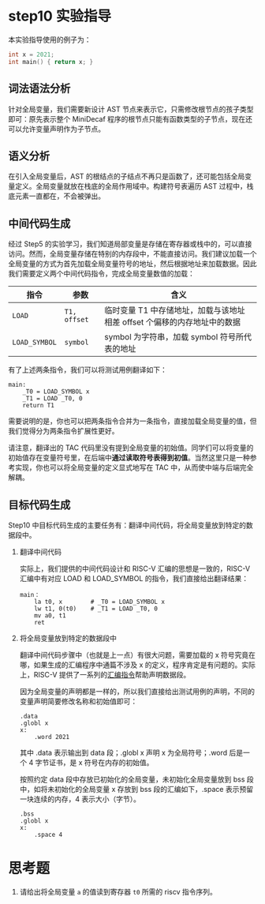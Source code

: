 # step10 实验指导

本实验指导使用的例子为：

```C
int x = 2021;
int main() { return x; }
```

## 词法语法分析

针对全局变量，我们需要新设计 AST 节点来表示它，只需修改根节点的孩子类型即可：原先表示整个 MiniDecaf 程序的根节点只能有函数类型的子节点，现在还可以允许变量声明作为子节点。

## 语义分析

在引入全局变量后，AST 的根结点的子结点不再只是函数了，还可能包括全局变量定义。全局变量就放在栈底的全局作用域中。构建符号表遍历 AST 过程中，栈底元素一直都在，不会被弹出。

## 中间代码生成

经过 Step5 的实验学习，我们知道局部变量是存储在寄存器或栈中的，可以直接访问。然而，全局变量存储在特别的内存段中，不能直接访问。我们建议加载一个全局变量的方式为首先加载全局变量符号的地址，然后根据地址来加载数据。因此我们需要定义两个中间代码指令，完成全局变量数值的加载：

| 指令 | 参数 | 含义 |
| --- | --- | --- |
| `LOAD` | `T1, offset` | 临时变量 T1 中存储地址，加载与该地址相差 offset 个偏移的内存地址中的数据 |
| `LOAD_SYMBOL` | `symbol` | symbol 为字符串，加载 symbol 符号所代表的地址 |

有了上述两条指令，我们可以将测试用例翻译如下：

```
main:
    _T0 = LOAD_SYMBOL x
    _T1 = LOAD _T0, 0
    return T1
```

需要说明的是，你也可以把两条指令合并为一条指令，直接加载全局变量的值，但我们觉得分为两条指令扩展性更好。

请注意，翻译出的 TAC 代码里没有提到全局变量的初始值。同学们可以将变量的初始值存在变量符号里，在后端中**通过读取符号表得到初值**。当然这里只是一种参考实现，你也可以将全局变量的定义显式地写在 TAC 中，从而使中端与后端完全解耦。

## 目标代码生成

Step10 中目标代码生成的主要任务有：翻译中间代码，将全局变量放到特定的数据段中。

1. 翻译中间代码

   实际上，我们提供的中间代码设计和 RISC-V 汇编的思想是一致的，RISC-V 汇编中有对应 LOAD 和 LOAD_SYMBOL 的指令，我们直接给出翻译结果：

   ```assembly
   main：
       la t0, x        # _T0 = LOAD_SYMBOL x
       lw t1, 0(t0)    # _T1 = LOAD _T0, 0
       mv a0, t1
       ret
   ```

2. 将全局变量放到特定的数据段中

   翻译中间代码步骤中（也就是上一点）有很大问题，需要加载的 x 符号究竟在哪，如果生成的汇编程序中通篇不涉及 x 的定义，程序肯定是有问题的。实际上，RISC-V 提供了一系列的[汇编指令](https://github.com/TheThirdOne/rars/wiki/Assembler-Directives)帮助声明数据段。
   
   因为全局变量的声明都是一样的，所以我们直接给出测试用例的声明，不同的变量声明简要修改名称和初始值即可：

   ```assembly
   .data
   .globl x
   x:
       .word 2021
   ```
   
   其中 .data 表示输出到 data 段；.globl x 声明 x 为全局符号；.word 后是一个 4 字节证书，是 x 符号在内存的初始值。
   
   按照约定 data 段中存放已初始化的全局变量，未初始化全局变量放到 bss 段中，如将未初始化的全局变量 x 存放到 bss 段的汇编如下，.space 表示预留一块连续的内存，4 表示大小（字节）。
   
   ```assembly
   .bss
   .globl x
   x:
       .space 4
   ```

# 思考题
1. 请给出将全局变量 `a` 的值读到寄存器 `t0` 所需的 riscv 指令序列。
